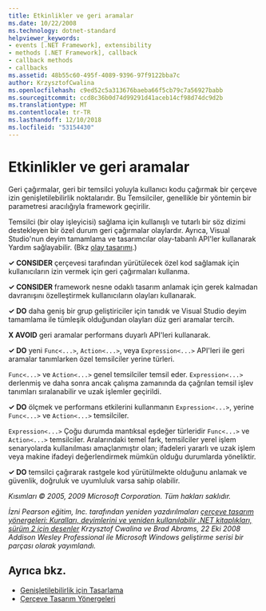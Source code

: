 ```yaml
---
title: Etkinlikler ve geri aramalar
ms.date: 10/22/2008
ms.technology: dotnet-standard
helpviewer_keywords:
- events [.NET Framework], extensibility
- methods [.NET Framework], callback
- callback methods
- callbacks
ms.assetid: 48b55c60-495f-4089-9396-97f9122bba7c
author: KrzysztofCwalina
ms.openlocfilehash: c9ed52c5a313676baeba66f5cb79c7a56927babb
ms.sourcegitcommit: ccd8c36b0d74d99291d41aceb14cf98d74dc9d2b
ms.translationtype: MT
ms.contentlocale: tr-TR
ms.lasthandoff: 12/10/2018
ms.locfileid: "53154430"
---
```

# <a name="events-and-callbacks"></a>Etkinlikler ve geri aramalar
Geri çağırmalar, geri bir temsilci yoluyla kullanıcı kodu çağırmak bir çerçeve izin genişletilebilirlik noktalarıdır. Bu Temsilciler, genellikle bir yöntemin bir parametresi aracılığıyla framework geçirilir.  
  
 Temsilci (bir olay işleyicisi) sağlama için kullanışlı ve tutarlı bir söz dizimi destekleyen bir özel durum geri çağırmalar olaylardır. Ayrıca, Visual Studio'nun deyim tamamlama ve tasarımcılar olay-tabanlı API'ler kullanarak Yardım sağlayabilir. (Bkz [olay tasarımı](../../../docs/standard/design-guidelines/event.md).)  
  
 **✓ CONSIDER** çerçevesi tarafından yürütülecek özel kod sağlamak için kullanıcıların izin vermek için geri çağırmaları kullanma.  
  
 **✓ CONSIDER** framework nesne odaklı tasarım anlamak için gerek kalmadan davranışını özelleştirmek kullanıcıların olayları kullanarak.  
  
 **✓ DO** daha geniş bir grup geliştiriciler için tanıdık ve Visual Studio deyim tamamlama ile tümleşik olduğundan olayları düz geri aramalar tercih.  
  
 **X AVOID** geri aramalar performans duyarlı API'leri kullanarak.  
  
 **✓ DO** yeni `Func<...>`, `Action<...>`, veya `Expression<...>` API'leri ile geri aramalar tanımlarken özel temsilciler yerine türleri.  
  
 `Func<...>` ve `Action<...>` genel temsilciler temsil eder. `Expression<...>` derlenmiş ve daha sonra ancak çalışma zamanında da çağrılan temsil işlev tanımları sıralanabilir ve uzak işlemler geçirildi.  
  
 **✓ DO** ölçmek ve performans etkilerini kullanmanın `Expression<...>`, yerine `Func<...>` ve `Action<...>` temsilciler.  
  
 `Expression<...>` Çoğu durumda mantıksal eşdeğer türleridir `Func<...>` ve `Action<...>` temsilciler. Aralarındaki temel fark, temsilciler yerel işlem senaryolarda kullanılması amaçlanmıştır olan; ifadeleri yararlı ve uzak işlem veya makine ifadeyi değerlendirmek mümkün olduğu durumlarda yöneliktir.  
  
 **✓ DO** temsilci çağırarak rastgele kod yürütülmekte olduğunu anlamak ve güvenlik, doğruluk ve uyumluluk varsa sahip olabilir.  
  
 *Kısımları © 2005, 2009 Microsoft Corporation. Tüm hakları saklıdır.*  
  
 *İzni Pearson eğitim, Inc. tarafından yeniden yazdırılmaları [çerçeve tasarım yönergeleri: Kuralları, deyimlerini ve yeniden kullanılabilir .NET kitaplıkları, sürüm 2 için desenler](https://www.informit.com/store/framework-design-guidelines-conventions-idioms-and-9780321545619) Krzysztof Cwalina ve Brad Abrams, 22 Eki 2008 Addison Wesley Professional ile Microsoft Windows geliştirme serisi bir parçası olarak yayımlandı.*  
  
## <a name="see-also"></a>Ayrıca bkz.

- [Genişletilebilirlik için Tasarlama](../../../docs/standard/design-guidelines/designing-for-extensibility.md)  
- [Çerçeve Tasarım Yönergeleri](../../../docs/standard/design-guidelines/index.md)
